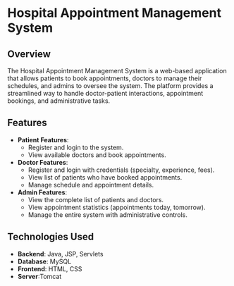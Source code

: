 # Hospital Appointment Management System

## Overview
The Hospital Appointment Management System is a web-based application that allows patients to book appointments, doctors to manage their schedules, and admins to oversee the system. The platform provides a streamlined way to handle doctor-patient interactions, appointment bookings, and administrative tasks.

## Features
- **Patient Features**:
  - Register and login to the system.
  - View available doctors and book appointments.
- **Doctor Features**:
  - Register and login with credentials (specialty, experience, fees).
  - View list of patients who have booked appointments.
  - Manage schedule and appointment details.
- **Admin Features**:
  - View the complete list of patients and doctors.
  - View appointment statistics (appointments today, tomorrow).
  - Manage the entire system with administrative controls.

## Technologies Used
- **Backend**: Java, JSP, Servlets
- **Database**: MySQL
- **Frontend**: HTML, CSS
- **Server**:Tomcat

